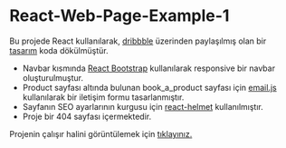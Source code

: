 # React-Web-Page-Example-1

Bu projede React kullanılarak, [dribbble](https://dribbble.com/) üzerinden paylaşılmış olan bir [tasarım](https://dribbble.com/shots/11391139-Visitor-management-illustration-Traction-Guest/attachments/3005050?mode=media) koda dökülmüştür. 
- Navbar kısmında [React Bootstrap](https://react-bootstrap.github.io/components/dropdowns/) kullanılarak responsive bir navbar oluşturulmuştur.
- Product sayfası altında bulunan book_a_product sayfası için [email.js](https://www.emailjs.com/) kullanılarak bir iletişim formu tasarlanmıştır.
- Sayfanın SEO ayarlarının kurgusu için [react-helmet](https://github.com/nfl/react-helmet) kullanılmıştır.
- Proje bir 404 sayfası içermektedir.

Projenin çalışır halini görüntülemek için [tıklayınız.](https://react-web-page-example-1.vercel.app/)

